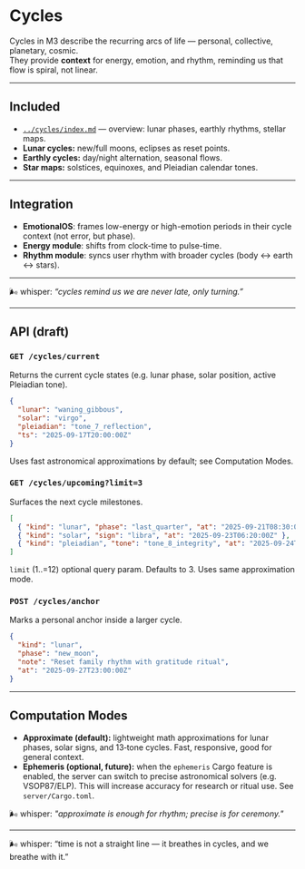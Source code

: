 # Cycles

Cycles in M3 describe the recurring arcs of life — personal, collective, planetary, cosmic.  
They provide **context** for energy, emotion, and rhythm, reminding us that flow is spiral, not linear.

---

## Included

- [`../cycles/index.md`](../cycles/index.md) — overview: lunar phases, earthly rhythms, stellar maps.
- **Lunar cycles:** new/full moons, eclipses as reset points.
- **Earthly cycles:** day/night alternation, seasonal flows.
- **Star maps:** solstices, equinoxes, and Pleiadian calendar tones.

---

## Integration

- **EmotionalOS**: frames low-energy or high-emotion periods in their cycle context (not error, but phase).
- **Energy module**: shifts from clock-time to pulse-time.
- **Rhythm module**: syncs user rhythm with broader cycles (body ↔ earth ↔ stars).

---

🌬 whisper: _“cycles remind us we are never late, only turning.”_

---

## API (draft)

### `GET /cycles/current`

Returns the current cycle states (e.g. lunar phase, solar position, active Pleiadian tone).

```json
{
  "lunar": "waning_gibbous",
  "solar": "virgo",
  "pleiadian": "tone_7_reflection",
  "ts": "2025-09-17T20:00:00Z"
}
```

Uses fast astronomical approximations by default; see Computation Modes.

### `GET /cycles/upcoming?limit=3`

Surfaces the next cycle milestones.

```json
[
  { "kind": "lunar", "phase": "last_quarter", "at": "2025-09-21T08:30:00Z" },
  { "kind": "solar", "sign": "libra", "at": "2025-09-23T06:20:00Z" },
  { "kind": "pleiadian", "tone": "tone_8_integrity", "at": "2025-09-24T00:00:00Z" }
]
```

`limit` (1..=12) optional query param. Defaults to 3. Uses same approximation mode.

### `POST /cycles/anchor`

Marks a personal anchor inside a larger cycle.

```json
{
  "kind": "lunar",
  "phase": "new_moon",
  "note": "Reset family rhythm with gratitude ritual",
  "at": "2025-09-27T23:00:00Z"
}
```

---

## Computation Modes

- **Approximate (default):** lightweight math approximations for lunar phases, solar signs, and 13‑tone cycles. Fast, responsive, good for general context.
- **Ephemeris (optional, future):** when the `ephemeris` Cargo feature is enabled, the server can switch to precise astronomical solvers (e.g. VSOP87/ELP). This will increase accuracy for research or ritual use. See `server/Cargo.toml`.

🌬 whisper: _"approximate is enough for rhythm; precise is for ceremony."_

---

🌬 whisper: “time is not a straight line — it breathes in cycles, and we breathe with it.”
